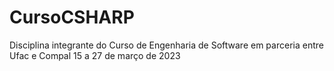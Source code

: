# CursoCSHARP
Disciplina integrante do Curso de Engenharia de Software em parceria entre Ufac e Compal 
15 a 27 de março de 2023
